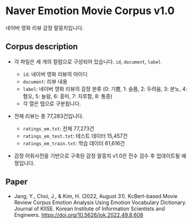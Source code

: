 # Naver Emotion Movie Corpus v1.0

네이버 영화 리뷰 감정 말뭉치입니다.

## Corpus description

- 각 파일은 세 개의 칼럼으로 구성되어 있습니다. `id`, `document`, `label`
    - `id`: 네이버 영화 리뷰의 아이디
    - `document`: 리뷰 내용
    - `label`: 네이버 영화 리뷰의 감정 분류 (0: 기쁨, 1: 슬픔, 2: 두려움, 3: 분노, 4: 혐오, 5: 놀람, 6: 흥미, 7: 지루함, 8: 통증)
    - 각 열은 탭으로 구분됩니다.
    
- 전체 리뷰는 총 77,283건입니다.
    - `ratings_em.txt`: 전체 77,273건
    - `ratings_em_test.txt`: 테스트 데이터 15,457건
    - `ratings_em_train.txt`: 학습 데이터 61,616건
    
- 감정 어휘사전을 기반으로 구축된 감정 말뭉치 v1.0은 전수 검수 후 업데이트될 예정입니다.

## Paper
- Jang, Y., Choi, J., & Kim, H. (2022, August 31). KcBert-based Movie Review Corpus Emotion Analysis Using Emotion Vocabulary Dictionary. Journal of KIISE. Korean Institute of Information Scientists and Engineers. https://doi.org/10.5626/jok.2022.49.8.608
